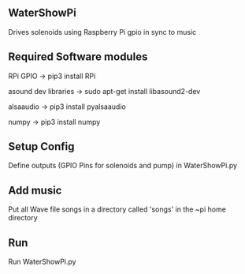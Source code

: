 ## WaterShowPi 
Drives solenoids using Raspberry Pi gpio in sync to music

## Required Software modules
RPi GPIO -> pip3 install RPi

asound dev libraries -> sudo apt-get install libasound2-dev

alsaaudio -> pip3 install pyalsaaudio

numpy -> pip3 install numpy

## Setup Config
Define outputs (GPIO Pins for solenoids and pump) in WaterShowPi.py

## Add music
Put all Wave file songs in a directory called 'songs' in the ~pi home directory


## Run
Run WaterShowPi.py
